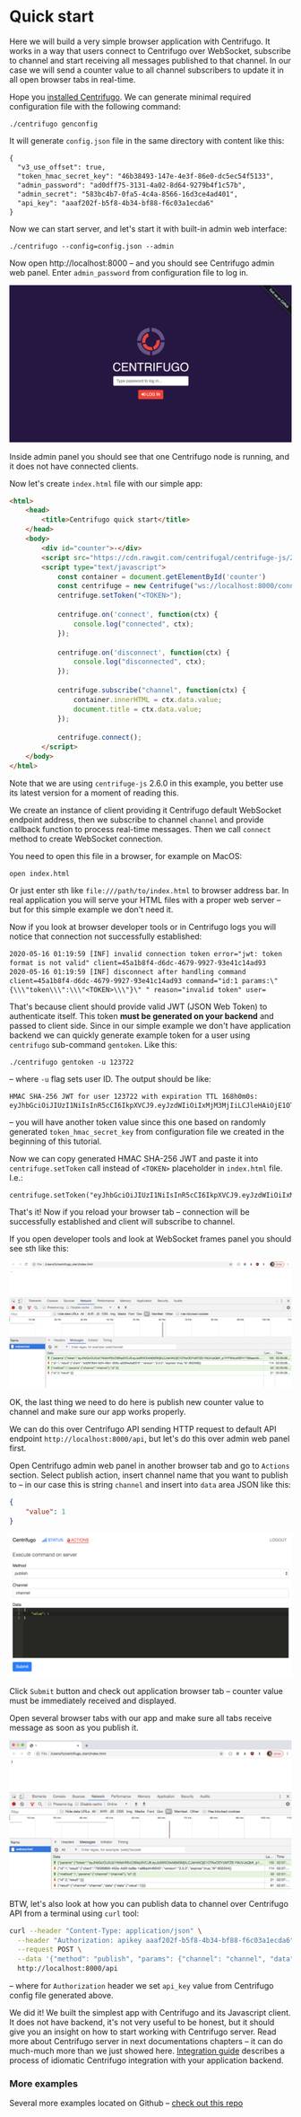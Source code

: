 # Quick start

Here we will build a very simple browser application with Centrifugo. It works in a way that users connect to Centrifugo over WebSocket, subscribe to channel and start receiving all messages published to that channel. In our case we will send a counter value to all channel subscribers to update it in all open browser tabs in real-time.

Hope you [installed Centrifugo](install.md). We can generate minimal required configuration file with the following command:

```
./centrifugo genconfig
```

It will generate `config.json` file in the same directory with content like this:

```
{
  "v3_use_offset": true,
  "token_hmac_secret_key": "46b38493-147e-4e3f-86e0-dc5ec54f5133",
  "admin_password": "ad0dff75-3131-4a02-8d64-9279b4f1c57b",
  "admin_secret": "583bc4b7-0fa5-4c4a-8566-16d3ce4ad401",
  "api_key": "aaaf202f-b5f8-4b34-bf88-f6c03a1ecda6"
}
```

Now we can start server, and let's start it with built-in admin web interface:

```
./centrifugo --config=config.json --admin
```

Now open http://localhost:8000 – and you should see Centrifugo admin web panel. Enter `admin_password` from configuration file to log in.

![Admin web panel](images/quick_start_admin.png)

Inside admin panel you should see that one Centrifugo node is running, and it does not have connected clients.

Now let's create `index.html` file with our simple app:

```html
<html>
    <head>
        <title>Centrifugo quick start</title>
    </head>
    <body>
        <div id="counter">-</div>
        <script src="https://cdn.rawgit.com/centrifugal/centrifuge-js/2.6.0/dist/centrifuge.min.js"></script>
        <script type="text/javascript">
            const container = document.getElementById('counter')
            const centrifuge = new Centrifuge("ws://localhost:8000/connection/websocket");
            centrifuge.setToken("<TOKEN>");
            
            centrifuge.on('connect', function(ctx) {
                console.log("connected", ctx);
            });

            centrifuge.on('disconnect', function(ctx) {
                console.log("disconnected", ctx);
            });

            centrifuge.subscribe("channel", function(ctx) {
                container.innerHTML = ctx.data.value;
                document.title = ctx.data.value;
            });

            centrifuge.connect();
        </script>
    </body>
</html>
```

Note that we are using `centrifuge-js` 2.6.0 in this example, you better use its latest version for a moment of reading this.

We create an instance of client providing it Centrifugo default WebSocket endpoint address, then we subscribe to channel `channel` and provide callback function to process real-time messages. Then we call `connect` method to create WebSocket connection. 

You need to open this file in a browser, for example on MacOS:

```
open index.html
```

Or just enter sth like `file:///path/to/index.html` to browser address bar. In real application you will serve your HTML files with a proper web server – but for this simple example we don't need it.

Now if you look at browser developer tools or in Centrifugo logs you will notice that connection not successfully established:

```
2020-05-16 01:19:59 [INF] invalid connection token error="jwt: token format is not valid" client=45a1b8f4-d6dc-4679-9927-93e41c14ad93
2020-05-16 01:19:59 [INF] disconnect after handling command client=45a1b8f4-d6dc-4679-9927-93e41c14ad93 command="id:1 params:\"{\\\"token\\\":\\\"<TOKEN>\\\"}\" " reason="invalid token" user=
```

That's because client should provide valid JWT (JSON Web Token) to authenticate itself. This token **must be generated on your backend** and passed to client side. Since in our simple example we don't have application backend we can quickly generate example token for a user using `centrifugo` sub-command `gentoken`. Like this:

```
./centrifugo gentoken -u 123722
```

– where `-u` flag sets user ID. The output should be like:

```
HMAC SHA-256 JWT for user 123722 with expiration TTL 168h0m0s:
eyJhbGciOiJIUzI1NiIsInR5cCI6IkpXVCJ9.eyJzdWIiOiIxMjM3MjIiLCJleHAiOjE1OTAxODYzMTZ9.YMJVJsQbK_p1fYFWkcoKBYr718AeavAk3MAYvxcMk0M
```

– you will have another token value since this one based on randomly generated `token_hmac_secret_key` from configuration file we created in the beginning of this tutorial.

Now we can copy generated HMAC SHA-256 JWT and paste it into `centrifuge.setToken` call instead of `<TOKEN>` placeholder in `index.html` file. I.e.:

```
centrifuge.setToken("eyJhbGciOiJIUzI1NiIsInR5cCI6IkpXVCJ9.eyJzdWIiOiIxMjM3MjIiLCJleHAiOjE1OTAxODYzMTZ9.YMJVJsQbK_p1fYFWkcoKBYr718AeavAk3MAYvxcMk0M");
```

That's it! Now if you reload your browser tab – connection will be successfully established and client will subscribe to channel.

If you open developer tools and look at WebSocket frames panel you should see sth like this:

![Connected](images/quick_start_connected.png)

OK, the last thing we need to do here is publish new counter value to channel and make sure our app works properly.

We can do this over Centrifugo API sending HTTP request to default API endpoint `http://localhost:8000/api`, but let's do this over admin web panel first.

Open Centrifugo admin web panel in another browser tab and go to `Actions` section. Select publish action, insert channel name that you want to publish to – in our case this is string `channel` and insert into `data` area JSON like this:

```json
{
    "value": 1
}
```

![Admin publish](images/quick_start_publish.png)

Click `Submit` button and check out application browser tab – counter value must be immediately received and displayed.

Open several browser tabs with our app and make sure all tabs receive message as soon as you publish it.

![Message received](images/quick_start_message.png)

BTW, let's also look at how you can publish data to channel over Centrifugo API from a terminal using `curl` tool:

```bash
curl --header "Content-Type: application/json" \
  --header "Authorization: apikey aaaf202f-b5f8-4b34-bf88-f6c03a1ecda6" \
  --request POST \
  --data '{"method": "publish", "params": {"channel": "channel", "data": {"value": 2}}}' \
  http://localhost:8000/api
```

– where for `Authorization` header we set `api_key` value from Centrifugo config file generated above.

We did it! We built the simplest app with Centrifugo and its Javascript client. It does not have backend, it's not very useful to be honest, but it should give you an insight on how to start working with Centrifugo server. Read more about Centrifugo server in next documentations chapters – it can do much-much more than we just showed here. [Integration guide](guide.md) describes a process of idiomatic Centrifugo integration with your application backend.

### More examples

Several more examples located on Github – [check out this repo](https://github.com/centrifugal/examples)
